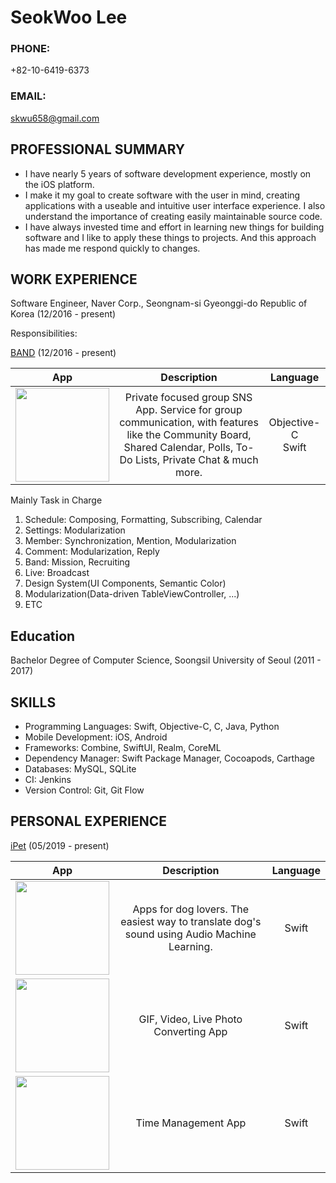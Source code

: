 # SeokWoo Lee

### PHONE:

+82-10-6419-6373

### EMAIL:

[skwu658@gmail.com](mailto:skwu658@gmail.com)

## PROFESSIONAL SUMMARY

- I have nearly 5 years of software development experience, mostly on the iOS platform.
- I make it my goal to create software with the user in mind, creating applications with a useable and intuitive user interface experience. I also understand the importance of creating easily maintainable source code.
- I have always invested time and effort in learning new things for building software and I like to apply these things to projects. And this approach has made me respond quickly to changes.

## WORK EXPERIENCE

Software Engineer, Naver Corp., Seongnam-si Gyeonggi-do Republic of Korea (12/2016 - present)

Responsibilities:

[BAND](https://apps.apple.com/kr/app/band-app-for-all-groups/id542613198?l=en) (12/2016 - present)

| App | Description | Language |
| :---: | :---: | :---: |
| <img src="https://is4-ssl.mzstatic.com/image/thumb/Purple113/v4/70/aa/7c/70aa7ce4-7aba-004b-bd0a-8e59b1bf5d2a/AppIcon-0-1x_U007emarketing-0-0-GLES2_U002c0-512MB-sRGB-0-0-0-85-220-0-0-0-7.png/230x0w.jpg" width="150"> | Private focused group SNS App. Service for group communication, with features like the Community Board, Shared Calendar, Polls, To-Do Lists, Private Chat & much more. | Objective-C<br>Swift |

Mainly Task in Charge

1. Schedule: Composing, Formatting, Subscribing, Calendar
2. Settings: Modularization
3. Member: Synchronization, Mention, Modularization
4. Comment: Modularization, Reply
5. Band: Mission, Recruiting
6. Live: Broadcast
7. Design System(UI Components, Semantic Color)
8. Modularization(Data-driven TableViewController, ...)
9. ETC

## Education

Bachelor Degree of Computer Science, Soongsil University of Seoul (2011 - 2017)

## SKILLS

- Programming Languages: Swift, Objective-C, C, Java, Python
- Mobile Development: iOS, Android
- Frameworks: Combine, SwiftUI, Realm, CoreML
- Dependency Manager: Swift Package Manager, Cocoapods, Carthage
- Databases: MySQL, SQLite
- CI: Jenkins
- Version Control: Git, Git Flow

## PERSONAL EXPERIENCE

[iPet](https://apps.apple.com/kr/app/ipet-uk/id1463256910?l=en) (05/2019 - present)

| App | Description | Language |
| :---: | :---: | :---: |
| <img src="https://is1-ssl.mzstatic.com/image/thumb/Purple123/v4/b2/50/87/b2508714-c38e-da3d-0e7b-05a2deed6b27/AppIcon-0-1x_U007emarketing-0-0-GLES2_U002c0-512MB-sRGB-0-0-0-85-220-0-0-0-7.png/230x0w.jpg" width="150"> | Apps for dog lovers. The easiest way to translate dog's sound using Audio Machine Learning. | Swift |
| <img src="https://is2-ssl.mzstatic.com/image/thumb/Purple116/v4/13/3f/b1/133fb166-3b12-1b57-e33d-3dce72c5ef0b/AppIcon-0-1x_U007emarketing-0-7-0-85-220.png/460x0w.png" width="150"> | GIF, Video, Live Photo Converting App | Swift |
| <img src="https://is2-ssl.mzstatic.com/image/thumb/Purple114/v4/ca/d7/a0/cad7a091-ba78-0b00-6606-e30f7cf3abd6/AppIcon-1x_U007emarketing-0-7-0-85-220.png/460x0w.png" width="150"> | Time Management App | Swift |

